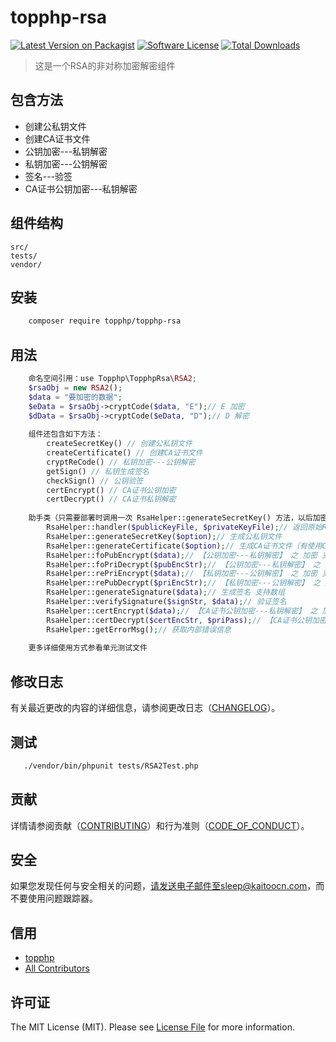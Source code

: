 # topphp-rsa

[![Latest Version on Packagist][ico-version]][link-packagist]
[![Software License][ico-license]](LICENSE.md)
[![Total Downloads][ico-downloads]][link-downloads]


>这是一个RSA的非对称加密解密组件

## 包含方法

 - 创建公私钥文件
 - 创建CA证书文件
 - 公钥加密---私钥解密
 - 私钥加密---公钥解密
 - 签名---验签
 - CA证书公钥加密---私钥解密

## 组件结构


```
src/        
tests/
vendor/
```


## 安装

``` bash
    composer require topphp/topphp-rsa
```

## 用法

```php
    命名空间引用：use Topphp\TopphpRsa\RSA2;
    $rsaObj = new RSA2();
    $data = "要加密的数据";
    $eData = $rsaObj->cryptCode($data, "E");// E 加密
    $dData = $rsaObj->cryptCode($eData, "D");// D 解密
    
    组件还包含如下方法：
        createSecretKey() // 创建公私钥文件
        createCertificate() // 创建CA证书文件
        cryptReCode() // 私钥加密---公钥解密
        getSign() // 私钥生成签名
        checkSign() // 公钥验签
        certEncrypt() // CA证书公钥加密
        certDecrypt() // CA证书私钥解密
        
    助手类（只需要部署时调用一次 RsaHelper::generateSecretKey() 方法，以后加密解密会自动获取公私钥文件内容）
        RsaHelper::handler($publicKeyFile, $privateKeyFile);// 返回原始RSA2对象句柄
        RsaHelper::generateSecretKey($option);// 生成公私钥文件
        RsaHelper::generateCertificate($option);// 生成CA证书文件（有使用CA证书加密解密的需求时，调用此方法生成证书）
        RsaHelper::foPubEncrypt($data);// 【公钥加密---私钥解密】 之 加密 支持数组（常用于加密解密）
        RsaHelper::foPriDecrypt($pubEncStr);// 【公钥加密---私钥解密】 之 解密（常用于加密解密）
        RsaHelper::rePriEncrypt($data);// 【私钥加密---公钥解密】 之 加密 支持数组（常用于签名验签）
        RsaHelper::rePubDecrypt($priEncStr);// 【私钥加密---公钥解密】 之 解密（常用于签名验签）
        RsaHelper::generateSignature($data);// 生成签名 支持数组
        RsaHelper::verifySignature($signStr, $data);// 验证签名
        RsaHelper::certEncrypt($data);// 【CA证书公钥加密---私钥解密】 之 加密 支持数组
        RsaHelper::certDecrypt($certEncStr, $priPass);// 【CA证书公钥加密---私钥解密】 之 解密
        RsaHelper::getErrorMsg();// 获取内部错误信息
        
    更多详细使用方式参看单元测试文件
```

## 修改日志

有关最近更改的内容的详细信息，请参阅更改日志（[CHANGELOG](CHANGELOG.md)）。

## 测试

``` bash
   ./vendor/bin/phpunit tests/RSA2Test.php
```

## 贡献

详情请参阅贡献（[CONTRIBUTING](CONTRIBUTING.md)）和行为准则（[CODE_OF_CONDUCT](CODE_OF_CONDUCT.md)）。


## 安全

如果您发现任何与安全相关的问题，请发送电子邮件至sleep@kaitoocn.com，而不要使用问题跟踪器。

## 信用

- [topphp][link-author]
- [All Contributors][link-contributors]

## 许可证

The MIT License (MIT). Please see [License File](LICENSE.md) for more information.

[ico-version]: https://img.shields.io/packagist/v/topphp/component-builder.svg?style=flat-square
[ico-license]: https://img.shields.io/badge/license-MIT-brightgreen.svg?style=flat-square
[ico-travis]: https://img.shields.io/travis/topphp/component-builder/master.svg?style=flat-square
[ico-scrutinizer]: https://img.shields.io/scrutinizer/coverage/g/topphp/component-builder.svg?style=flat-square
[ico-code-quality]: https://img.shields.io/scrutinizer/g/topphp/component-builder.svg?style=flat-square
[ico-downloads]: https://img.shields.io/packagist/dt/topphp/component-builder.svg?style=flat-square

[link-packagist]: https://packagist.org/packages/topphp/component-builder
[link-travis]: https://travis-ci.org/topphp/component-builder
[link-scrutinizer]: https://scrutinizer-ci.com/g/topphp/component-builder/code-structure
[link-code-quality]: https://scrutinizer-ci.com/g/topphp/component-builder
[link-downloads]: https://packagist.org/packages/topphp/component-builder
[link-author]: https://github.com/topphp
[link-contributors]: ../../contributors
